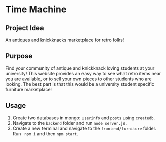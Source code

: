 # Time Machine

## Project Idea
An antiques and knickknacks marketplace for retro folks!

## Purpose
Find your community of antique and knickknack loving students at your university! This website provides an easy way to see what retro items near you are available, or to sell your own pieces to other students who are looking. The best part is that this would be a university student specific furniture marketplace!

## Usage
1. Create two databases in mongo: ```userinfo``` and ```posts``` using ```createdb```.
2. Navigate to the ```backend``` folder and run ```node server.js```.
3. Create a new terminal and navigate to the ```frontend/furniture``` folder. Run ``` npm i``` and then ```npm start```.
